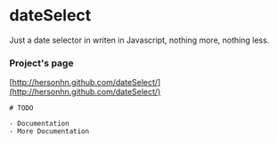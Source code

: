 dateSelect
================

Just a date selector in writen in Javascript, nothing more, nothing less.

### Project's page

[http://hersonhn.github.com/dateSelect/](http://hersonhn.github.com/dateSelect/)

	# TODO

	- Documentation
	- More Documentation

